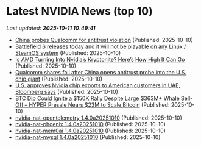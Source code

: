 # Latest NVIDIA News (top 10)
_Last updated: **2025-10-11 10:49:41**_

- [China probes Qualcomm for antitrust violation](https://www.finextra.com/newsarticle/46741/china-probes-qualcomm-for-antitrust-violation) (Published: 2025-10-10)
- [Battlefield 6 releases today and it will not be playable on any Linux / SteamOS system](https://www.gamingonlinux.com/2025/10/battlefield-6-releases-today-and-it-will-not-be-playable-on-any-linux-steamos-system/.) (Published: 2025-10-10)
- [Is AMD Turning Into Nvidia’s Kryptonite? Here’s How High It Can Go](https://biztoc.com/x/59a23df1b7ce1537) (Published: 2025-10-10)
- [Qualcomm shares fall after China opens antitrust probe into the U.S. chip giant](https://www.cnbc.com/2025/10/10/qualcomm-shares-today-after-china-opens-antitrust-probe.html) (Published: 2025-10-10)
- [U.S. approves Nvidia chip exports to American customers in UAE, Bloomberg says](https://thefly.com/permalinks/entry.php/id4211253/NVDA;ORCL-US-approves-Nvidia-chip-exports-to-American-customers-in-UAE-Bloomberg-says) (Published: 2025-10-10)
- [BTC Dip Could Ignite a $150K Rally Despite Large $363M+ Whale Sell-Off – HYPER Presale Nears $23M to Scale Bitcoin](https://bitcoinist.com/bitcoin-layer-2-nears-23m-in-viral-crypto-presale/) (Published: 2025-10-10)
- [nvidia-nat-opentelemetry 1.4.0a20251010](https://pypi.org/project/nvidia-nat-opentelemetry/1.4.0a20251010/) (Published: 2025-10-10)
- [nvidia-nat-phoenix 1.4.0a20251010](https://pypi.org/project/nvidia-nat-phoenix/1.4.0a20251010/) (Published: 2025-10-10)
- [nvidia-nat-mem0ai 1.4.0a20251010](https://pypi.org/project/nvidia-nat-mem0ai/1.4.0a20251010/) (Published: 2025-10-10)
- [nvidia-nat-mysql 1.4.0a20251010](https://pypi.org/project/nvidia-nat-mysql/1.4.0a20251010/) (Published: 2025-10-10)
